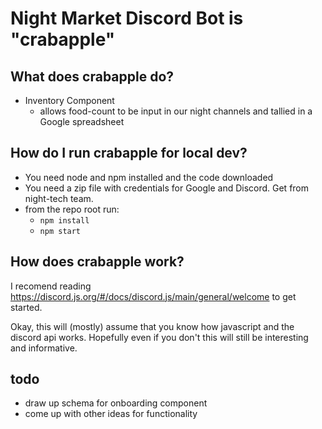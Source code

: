 # Night Market Discord Bot is "crabapple"

## What does crabapple do?

-   Inventory Component
    -   allows food-count to be input in our night channels and tallied in a Google spreadsheet

## How do I run crabapple for local dev?

-   You need node and npm installed and the code downloaded
-   You need a zip file with credentials for Google and Discord. Get from night-tech team.
-   from the repo root run:
    -   `npm install`
    -   `npm start`

## How does crabapple work?

I recomend reading https://discord.js.org/#/docs/discord.js/main/general/welcome to get started.

Okay, this will (mostly) assume that you know how javascript and the discord api works.
Hopefully even if you don't this will still be interesting and informative.

## todo

-   draw up schema for onboarding component
-   come up with other ideas for functionality
